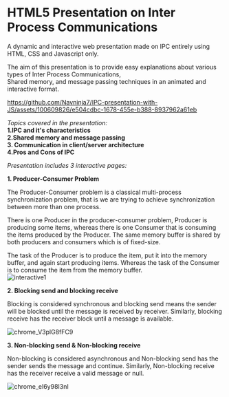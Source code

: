 # HTML5 Presentation on Inter Process Communications
A dynamic and interactive web presentation made on IPC entirely using HTML, CSS and Javascript only.  

The aim of this presentation is to provide easy explanations about various types of Inter Process Communications,  
Shared memory, and message passing techniques in an animated and interactive format.


https://github.com/Navninja7/IPC-presentation-with-JS/assets/100609826/e504cdbc-1678-455e-b388-8937962a61eb



*Topics covered in the presentation:*  
**1.IPC and it's characteristics**  
**2.Shared memory and message passing**  
**3. Communication in client/server architecture**  
**4.Pros and Cons of IPC**  


*Presentation includes 3 interactive pages:*  
  
**1. Producer-Consumer Problem**  

The Producer-Consumer problem is a classical multi-process synchronization problem, that is we are trying to achieve synchronization between more than one process.  

There is one Producer in the producer-consumer problem, Producer is producing some items, whereas there is one Consumer that is consuming the items produced by the Producer. 
 The same memory buffer is shared by both producers and consumers which is of fixed-size.  

The task of the Producer is to produce the item, put it into the memory buffer, and again start producing items. Whereas the task of the Consumer is to consume the item from the memory buffer.  
![interactive1](https://github.com/Navninja7/IPC-presentation-with-JS/assets/100609826/aa023398-5d40-4282-9ba2-c65515cde64f)

**2. Blocking send and blocking receive**  

Blocking is considered synchronous and blocking send means the sender will be blocked until the message is received by receiver. Similarly, blocking receive has the receiver block until a message is available.  

![chrome_V3plG8fFC9](https://github.com/Navninja7/IPC-presentation-with-JS/assets/100609826/91986a13-7d10-4725-9216-1f7ee58165bc)

 **3. Non-blocking send & Non-blocking receive**  

Non-blocking is considered asynchronous and Non-blocking send has the sender sends the message and continue. Similarly, Non-blocking receive has the receiver receive a valid message or null.  

![chrome_eI6y98I3nI](https://github.com/Navninja7/IPC-presentation-with-JS/assets/100609826/22f9a0f2-26bd-40fa-8714-e420399bc42f)

 
